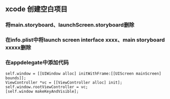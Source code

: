 ## xcode 创建空白项目
### 将main.storyboard、launchScreen.storyboard删除
### 在info.plist中将launch screen interface xxxx、main storyboard xxxxx删除
### 在appdelegate中添加代码
	self.window = [[UIWindow alloc] initWithFrame:[[UIScreen mainScreen] bounds]];
	ViewController *vc = [[ViewController alloc] init];
	self.window.rootViewController = vc;
	[self.window makeKeyAndVisible];
